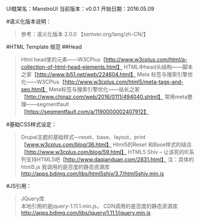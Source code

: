 
UI框架名：ManstroUI
当前版本：v0.0.1
开始日期：2016.05.09


#语义化版本说明：
>参考：语义化版本 2.0.0 【semver.org/lang/zh-CN/】

#HTML Template 规范
##Head
>Html head里的元素——W3CPlus【http://www.w3cplus.com/html/a-collection-of-html-head-elements.html】
>HTML中head头结构——脚本之家【http://www.jb51.net/web/224604.html】
>Meta 标签与搜索引擎优化——W3CPlus【http://www.w3cplus.com/html5/meta-tags-and-seo.html】
>Meta标签与搜索引擎优化——站长之家【http://www.chinaz.com/web/2016/0111/494040.shtml】
>常用meta整理——segmentfault【https://segmentfault.com/a/1190000002407912】



#基础CSS样式设定：
>Drupal主题的基础样式—reset、base、layout、print 【www.w3cplus.com/blog/36.html】
>Html5的Reset 和Base样式的结合 【http://www.w3cplus.com/blog/59.html】
>HTML5 Shiv – 让该死的IE系列支持HTML5吧【http://www.daqianduan.com/2831.html】
>注：具体的html5.js 我调用的是百度的静态资源库
    http://apps.bdimg.com/libs/html5shiv/3.7/html5shiv.min.js 



#JS引用：
>JQuery库  
    本地引用的是jquery-1.11.1.min.js，
    CDN调用的是百度的静态资源库 http://apps.bdimg.com/libs/jquery/1.11.1/jquery.min.js  




